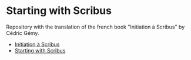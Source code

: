 # Starting with Scribus

Repository with the translation of the french book "Initiation à Scribus" by Cédric Gémy.

- [Initiation à Scribus](content/toc-fr.md)
- [Starting with Scribus](content/toc-en.md)

